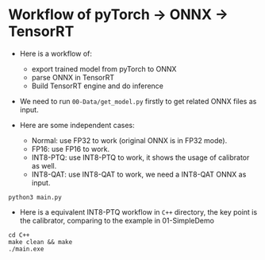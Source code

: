 # Workflow of pyTorch -> ONNX -> TensorRT

+ Here is a workflow of:
  + export trained model from pyTorch to ONNX
  + parse ONNX in TensorRT
  + Build TensorRT engine and do inference

+ We need to run `00-Data/get_model.py` firstly to get related ONNX files as input.

+ Here are some independent cases:
  + Normal: use FP32 to work (original ONNX is in FP32 mode).
  + FP16: use FP16 to work.
  + INT8-PTQ: use INT8-PTQ to work, it shows the usage of calibrator as well.
  + INT8-QAT: use INT8-QAT to work, we need a INT8-QAT ONNX as input.

```shell
python3 main.py
```

+ Here is a equivalent INT8-PTQ workflow in `C++` directory, the key point is the calibrator, comparing to the example in 01-SimpleDemo

```shell
cd C++
make clean && make
./main.exe
```
